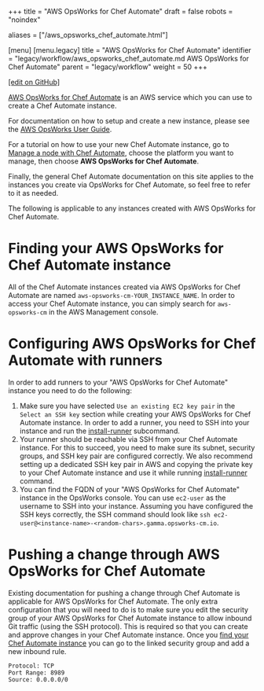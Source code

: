 +++
title = "AWS OpsWorks for Chef Automate"
draft = false
robots = "noindex"


aliases = ["/aws_opsworks_chef_automate.html"]

[menu]
  [menu.legacy]
    title = "AWS OpsWorks for Chef Automate"
    identifier = "legacy/workflow/aws_opsworks_chef_automate.md AWS OpsWorks for Chef Automate"
    parent = "legacy/workflow"
    weight = 50
+++

[\[edit on GitHub\]](https://github.com/chef/chef-web-docs/blob/master/content/aws_opsworks_chef_automate.md)



[AWS OpsWorks for Chef
Automate](https://aws.amazon.com/opsworks/chefautomate/) is an AWS
service which you can use to create a Chef Automate instance.

For documentation on how to setup and create a new instance, please see
the [AWS OpsWorks User
Guide](http://docs.aws.amazon.com/opsworks/latest/userguide/welcome_opscm.html).

For a tutorial on how to use your new Chef Automate instance, go to
[Manage a node with Chef
Automate](https://learn.chef.io/modules/manage-a-node-chef-automate/),
choose the platform you want to manage, then choose **AWS OpsWorks for
Chef Automate**.

Finally, the general Chef Automate documentation on this site applies to
the instances you create via OpsWorks for Chef Automate, so feel free to
refer to it as needed.

The following is applicable to any instances created with AWS OpsWorks
for Chef Automate.

Finding your AWS OpsWorks for Chef Automate instance
====================================================

All of the Chef Automate instances created via AWS OpsWorks for Chef
Automate are named `aws-opsworks-cm-YOUR_INSTANCE_NAME`. In order to
access your Chef Automate instance, you can simply search for
`aws-opsworks-cm` in the AWS Management console.

Configuring AWS OpsWorks for Chef Automate with runners
=======================================================

In order to add runners to your "AWS OpsWorks for Chef Automate"
instance you need to do the following:

1.  Make sure you have selected `Use an existing EC2 key pair` in the
    `Select an SSH key` section while creating your AWS OpsWorks for
    Chef Automate instance. In order to add a runner, you need to SSH
    into your instance and run the
    [install-runner](/ctl_automate_server/#install-runner)
    subcommand.
2.  Your runner should be reachable via SSH from your Chef Automate
    instance. For this to succeed, you need to make sure its subnet,
    security groups, and SSH key pair are configured correctly. We also
    recommend setting up a dedicated SSH key pair in AWS and copying the
    private key to your Chef Automate instance and use it while running
    [install-runner](/ctl_automate_server/#install-runner) command.
3.  You can find the FQDN of your "AWS OpsWorks for Chef Automate"
    instance in the OpsWorks console. You can use `ec2-user` as the
    username to SSH into your instance. Assuming you have configured the
    SSH keys correctly, the SSH command should look like
    `ssh ec2-user@<instance-name>-<random-chars>.gamma.opsworks-cm.io`.

Pushing a change through AWS OpsWorks for Chef Automate
=======================================================

Existing documentation for pushing a change through Chef Automate is
applicable for AWS OpsWorks for Chef Automate. The only extra
configuration that you will need to do is to make sure you edit the
security group of your AWS OpsWorks for Chef Automate instance to allow
inbound Git traffic (using the SSH protocol). This is required so that
you can create and approve changes in your Chef Automate instance. Once
you [find your Chef Automate
instance](#find-opsworks-instance) you
can go to the linked security group and add a new inbound rule.

``` text
Protocol: TCP
Port Range: 8989
Source: 0.0.0.0/0
```
